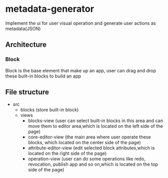 # metadata-generator
Implement the ui for user visual operation and generate user actions as metadata(JSON)

## Architecture

### Block
Block is the base element that make up an app,
user can drag and drop these built-in blocks to build an app

## File structure
- src
  - blocks (store built-in block)
  - views
    - blocks-view (user can select built-in blocks in this area and can move them to editor area,which is located on the left side of the page)
    - core-editor-view (the main area where user operate these blocks, which located on the center side of the page)
    - attribute-editor-view (edit selected block attributes,which is located on the right side of the page)
    - operation-view (user can do some operations like redo, revocation, publish app and so on,which is located on the top side of the page)

